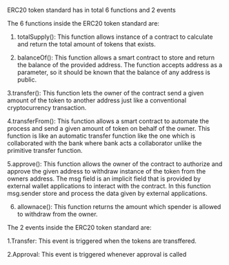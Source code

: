 ERC20 token standard has in total 6 functions and 2 events

The 6 functions inside the ERC20 token standard are:

1. totalSupply(): This function allows instance of a contract to calculate and return the total amount of tokens that exists.

2. balanceOf(): This function allows a smart contract to store and return the balance of the provided address. The function accepts address as a parameter, so it should be known that the balance of any address is public.

3.transfer(): This function lets the owner of the contract send a given amount of the token to another address just like a conventional cryptocurrency transaction.

4.transferFrom(): This function allows a smart contract to automate the process and send a given amount of token on behalf of the owner. This function is like an automatic transfer function like the one which is collaborated with the bank where bank acts a collaborator unlike the primitive transfer function.

5.approve(): This function allows the owner of the contract to authorize and approve the given address to withdraw instance of the token from the owners address. The msg field is an implicit field that is provided by external wallet applications to interact with the contract. In this function msg.sender store and process the data given by external applications.

6. allownace(): This function returns the amount which spender is allowed to withdraw from the owner.

The 2 events inside the ERC20 token standard are:

1.Transfer: This event is triggered when the tokens are transffered.

2.Approval: This event is triggered whenever approval is called
